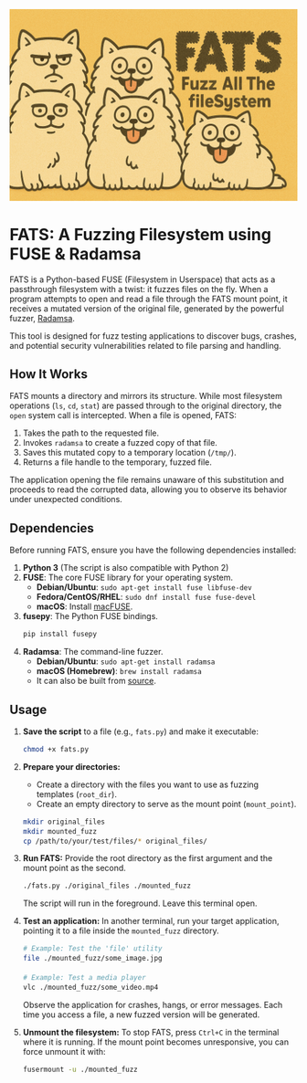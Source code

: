 ![FATS BANNER](fats.png)

# FATS: A Fuzzing Filesystem using FUSE & Radamsa

FATS is a Python-based FUSE (Filesystem in Userspace) that acts as a passthrough filesystem with a twist: it fuzzes files on the fly. When a program attempts to open and read a file through the FATS mount point, it receives a mutated version of the original file, generated by the powerful fuzzer, [Radamsa](https://gitlab.com/akihe/radamsa).

This tool is designed for fuzz testing applications to discover bugs, crashes, and potential security vulnerabilities related to file parsing and handling.

## How It Works

FATS mounts a directory and mirrors its structure. While most filesystem operations (`ls`, `cd`, `stat`) are passed through to the original directory, the `open` system call is intercepted. When a file is opened, FATS:

1.  Takes the path to the requested file.
2.  Invokes `radamsa` to create a fuzzed copy of that file.
3.  Saves this mutated copy to a temporary location (`/tmp/`).
4.  Returns a file handle to the temporary, fuzzed file.

The application opening the file remains unaware of this substitution and proceeds to read the corrupted data, allowing you to observe its behavior under unexpected conditions.

## Dependencies

Before running FATS, ensure you have the following dependencies installed:

1.  **Python 3** (The script is also compatible with Python 2)
2.  **FUSE**: The core FUSE library for your operating system.
    * **Debian/Ubuntu**: `sudo apt-get install fuse libfuse-dev`
    * **Fedora/CentOS/RHEL**: `sudo dnf install fuse fuse-devel`
    * **macOS**: Install [macFUSE](https://osxfuse.github.io/).
3.  **fusepy**: The Python FUSE bindings.
    ```bash
    pip install fusepy
    ```
4.  **Radamsa**: The command-line fuzzer.
    * **Debian/Ubuntu**: `sudo apt-get install radamsa`
    * **macOS (Homebrew)**: `brew install radamsa`
    * It can also be built from [source](https://gitlab.com/akihe/radamsa).

## Usage

1.  **Save the script** to a file (e.g., `fats.py`) and make it executable:
    ```bash
    chmod +x fats.py
    ```

2.  **Prepare your directories:**
    * Create a directory with the files you want to use as fuzzing templates (`root_dir`).
    * Create an empty directory to serve as the mount point (`mount_point`).

    ```bash
    mkdir original_files
    mkdir mounted_fuzz
    cp /path/to/your/test/files/* original_files/
    ```

3.  **Run FATS:**
    Provide the root directory as the first argument and the mount point as the second.

    ```bash
    ./fats.py ./original_files ./mounted_fuzz
    ```
    The script will run in the foreground. Leave this terminal open.

4.  **Test an application:**
    In another terminal, run your target application, pointing it to a file inside the `mounted_fuzz` directory.

    ```bash
    # Example: Test the 'file' utility
    file ./mounted_fuzz/some_image.jpg

    # Example: Test a media player
    vlc ./mounted_fuzz/some_video.mp4
    ```
    Observe the application for crashes, hangs, or error messages. Each time you access a file, a new fuzzed version will be generated.

5.  **Unmount the filesystem:**
    To stop FATS, press `Ctrl+C` in the terminal where it is running. If the mount point becomes unresponsive, you can force unmount it with:
    ```bash
    fusermount -u ./mounted_fuzz
    ```
